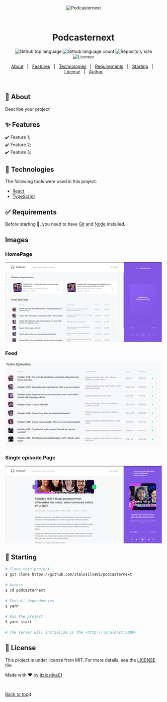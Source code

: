 <div align="center" id="top"> 
  <img src="./.github/app.gif" alt="Podcasternext" />

&#xa0;

  <!-- <a href="https://podcasternext.netlify.app">Demo</a> -->
</div>

<h1 align="center">Podcasternext</h1>

<p align="center">
  <img alt="Github top language" src="https://img.shields.io/github/languages/top/italosilva01/podcasternext?color=56BEB8">

  <img alt="Github language count" src="https://img.shields.io/github/languages/count/italosilva01/podcasternext?color=56BEB8">

  <img alt="Repository size" src="https://img.shields.io/github/repo-size/italosilva01/podcasternext?color=56BEB8">

  <img alt="License" src="https://img.shields.io/github/license/italosilva01/podcasternext?color=56BEB8">

  <!-- <img alt="Github issues" src="https://img.shields.io/github/issues/italosilva01/podcasternext?color=56BEB8" /> -->

  <!-- <img alt="Github forks" src="https://img.shields.io/github/forks/italosilva01/podcasternext?color=56BEB8" /> -->

  <!-- <img alt="Github stars" src="https://img.shields.io/github/stars/italosilva01/podcasternext?color=56BEB8" /> -->
</p>

<!-- Status -->

<!-- <h4 align="center">
	🚧  Podcasternext 🚀 Under construction...  🚧
</h4>

<hr> -->

<p align="center">
  <a href="#dart-about">About</a> &#xa0; | &#xa0; 
  <a href="#sparkles-features">Features</a> &#xa0; | &#xa0;
  <a href="#rocket-technologies">Technologies</a> &#xa0; | &#xa0;
  <a href="#white_check_mark-requirements">Requirements</a> &#xa0; | &#xa0;
  <a href="#checkered_flag-starting">Starting</a> &#xa0; | &#xa0;
  <a href="#memo-license">License</a> &#xa0; | &#xa0;
  <a href="https://github.com/italosilva01" target="_blank">Author</a>
</p>

<br>

## :dart: About

Describe your project

## :sparkles: Features

:heavy_check_mark: Feature 1;\
:heavy_check_mark: Feature 2;\
:heavy_check_mark: Feature 3;

## :rocket: Technologies

The following tools were used in this project:

- [React](https://pt-br.reactjs.org/)
- [TypeScript](https://www.typescriptlang.org/)

## :white_check_mark: Requirements

Before starting :checkered_flag:, you need to have [Git](https://git-scm.com) and [Node](https://nodejs.org/en/) installed.

## Images

### HomePage

<img src="./.github/homepage.png">

### Feed

<img src="./.github/feed.png">

### Single episode Page

<img src="./.github/Captura de tela de 2021-05-02 11-26-21.png">

## :checkered_flag: Starting

```bash
# Clone this project
$ git clone https://github.com/italosilva01/podcasternext

# Access
$ cd podcasternext

# Install dependencies
$ yarn

# Run the project
$ yarn start

# The server will initialize in the <http://localhost:3000>
```

## :memo: License

This project is under license from MIT. For more details, see the [LICENSE](LICENSE.md) file.

Made with :heart: by <a href="https://github.com/italosilva01" target="_blank">italosilva01</a>

&#xa0;

<a href="#top">Back to top</a>d
